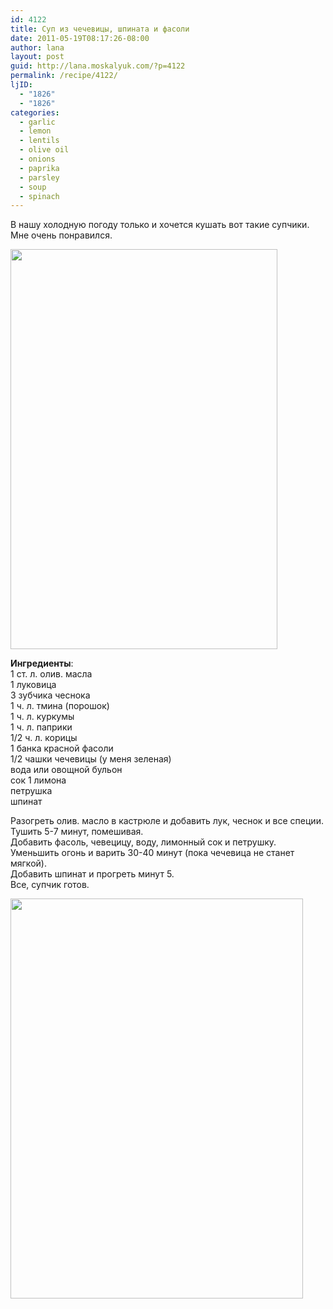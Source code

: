 ```yaml
---
id: 4122
title: Суп из чечевицы, шпината и фасоли
date: 2011-05-19T08:17:26-08:00
author: lana
layout: post
guid: http://lana.moskalyuk.com/?p=4122
permalink: /recipe/4122/
ljID:
  - "1826"
  - "1826"
categories:
  - garlic
  - lemon
  - lentils
  - olive oil
  - onions
  - paprika
  - parsley
  - soup
  - spinach
---
```

В нашу холодную погоду только и хочется кушать вот такие супчики. Мне очень понравился.

<img loading="lazy" class="alignnone" title="lentil and red bean soup" src="http://farm3.static.flickr.com/2518/5735238961_74c73b0b67_z.jpg" alt="" width="427" height="640" /> 

**Ингредиенты**:  
1 ст. л. олив. масла  
1 луковица  
3 зубчика чеснока  
1 ч. л. тмина (порошок)  
1 ч. л. куркумы  
1 ч. л. паприки  
1/2 ч. л. корицы  
1 банка красной фасоли  
1/2 чашки чечевицы (у меня зеленая)  
вода или овощной бульон  
сок 1 лимона  
петрушка  
шпинат

Разогреть олив. масло в кастрюле и добавить лук, чеснок и все специи. Тушить 5-7 минут, помешивая.  
Добавить фасоль, чевецицу, воду, лимонный сок и петрушку. Уменьшить огонь и варить 30-40 минут (пока чечевица не станет мягкой).  
Добавить шпинат и прогреть минут 5.  
Все, супчик готов.

<img loading="lazy" class="alignnone" title="lentil and bean soup" src="http://farm6.static.flickr.com/5188/5735790676_57ea1775dd_z.jpg" alt="" width="468" height="640" />